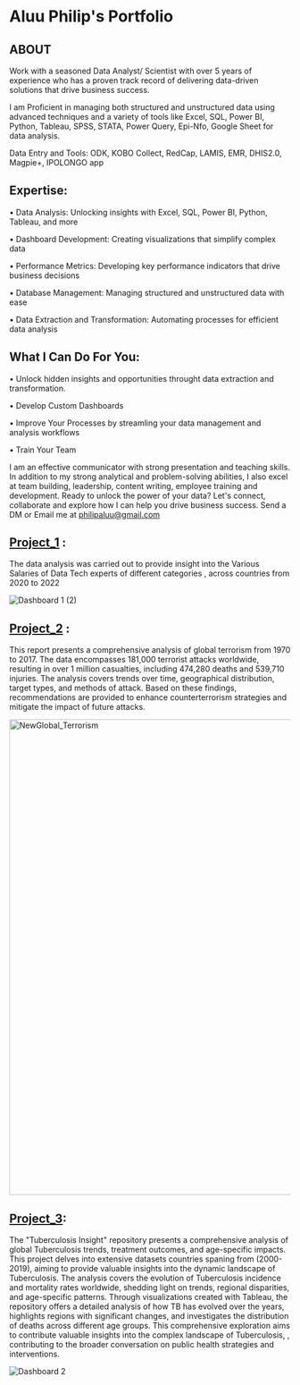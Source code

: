 # Aluu Philip's Portfolio

## ABOUT
Work with a seasoned Data Analyst/ Scientist with over 5 years of experience who has a proven track record of delivering data-driven solutions that drive business success.

I am Proficient in managing both structured and unstructured data using advanced techniques and a variety of tools like Excel, SQL, Power BI, Python, Tableau, SPSS, STATA, Power Query, Epi-Nfo, Google Sheet for data analysis.

Data Entry and Tools: ODK, KOBO Collect, RedCap, LAMIS, EMR, DHIS2.0, Magpie+, IPOLONGO app

## Expertise:

•	Data Analysis: Unlocking insights with Excel, SQL, Power BI, Python, Tableau, and more

•	Dashboard Development: Creating visualizations that simplify complex data

•	Performance Metrics: Developing key performance indicators that drive business decisions

•	Database Management: Managing structured and unstructured data with ease

•	Data Extraction and Transformation: Automating processes for efficient data analysis

## What I Can Do For You:

•	Unlock hidden insights and opportunities throught data extraction and transformation.

•	Develop Custom Dashboards

•	Improve Your Processes by streamling your data management and analysis workflows

•	Train Your Team 


I am an effective communicator with strong presentation and teaching skills.
In addition to my strong analytical and problem-solving abilities, I also excel at team building, leadership, content writing, employee training and development.
Ready to unlock the power of your data? Let's connect, collaborate and explore how I can help you drive business success. Send a DM or Email me at philipaluu@gmail.com

## [ Project_1](https://github.com/AluuPhilip/Tech_salary) :
The data analysis was carried out to provide insight into the Various Salaries of Data Tech experts of different categories , across countries from 2020 to 2022

![Dashboard 1 (2)](https://github.com/AluuPhilip/Tech_salary/assets/157082605/c3b8f542-5982-4efc-a93a-d058121594d1)

## [Project_2](https://github.com/AluuPhilip/Global-Terrorism) :

This report presents a comprehensive analysis of global terrorism from 1970 to 2017. The data encompasses 181,000 terrorist attacks worldwide, resulting in over 1 million casualties, including 474,280 deaths and 539,710 injuries. The analysis covers trends over time, geographical distribution, target types, and methods of attack. Based on these findings, recommendations are provided to enhance counterterrorism strategies and mitigate the impact of future attacks.

<img width="851" alt="NewGlobal_Terrorism" src="https://github.com/AluuPhilip/Global-Terrorism/assets/157082605/e7034593-b8a5-4f21-9202-79ab7e3cbbac">

## [Project_3](https://github.com/AluuPhilip/Global-Tuberculosis-Insight):

The "Tuberculosis Insight" repository presents a comprehensive analysis of global Tuberculosis trends, treatment outcomes, and age-specific impacts. This project delves into extensive datasets countries spaning from (2000-2019), aiming to provide valuable insights into the dynamic landscape of Tuberculosis. The analysis covers the evolution of Tuberculosis incidence and mortality rates worldwide, shedding light on trends, regional disparities, and age-specific patterns. Through visualizations created with Tableau, the repository offers a detailed analysis of how TB has evolved over the years, highlights regions with significant changes, and investigates the distribution of deaths across different age groups. This comprehensive exploration aims to contribute valuable insights into the complex landscape of Tuberculosis, , contributing to the broader conversation on public health strategies and interventions.

![Dashboard 2](https://github.com/AluuPhilip/Global-Tuberculosis-Insight/assets/157082605/ced9a850-782b-4f2f-8ef5-aab981294cf3)

